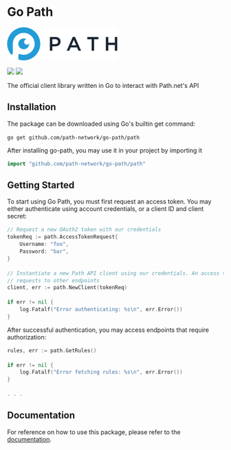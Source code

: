 # Go Path

![alt text](img/path.png "Path logo")

[![](https://godoc.org/github.com/path-network/go-path/path?status.svg)](https://godoc.org/github.com/path-network/go-path/path)
[![](https://img.shields.io/badge/go-v.1.13.5-blue)](https://github.com/path-network/go-path)

The official client library written in Go to interact with Path.net's API

## Installation

The package can be downloaded using Go's builtin get command:

`go get github.com/path-network/go-path/path`

After installing go-path, you may use it in your project by importing it

```go
import "github.com/path-network/go-path/path"
```

## Getting Started
To start using Go Path, you must first request an access token. You may either authenticate using account credentials, or a client ID and client secret:

```go
// Request a new OAuth2 token with our credentials
tokenReq := path.AccessTokenRequest{
	Username: "foo",
	Password: "bar",
}

// Instantiate a new Path API client using our credentials. An access token will be obtained and used in subsequent
// requests to other endpoints
client, err := path.NewClient(tokenReq)

if err != nil {
	log.Fatalf("Error authenticating: %s\n", err.Error())
}
```

After successful authentication, you may access endpoints that require authorization:

```go
rules, err := path.GetRules()

if err != nil {
	log.Fatalf("Error fetching rules: %s\n", err.Error())
}

. . .

```

## Documentation
For reference on how to use this package, please refer to the [documentation](https://godoc.org/github.com/path-network/go-path/path).
